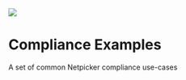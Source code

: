 
<img src="https://ktbyers.github.io/netmiko/images/netmiko_logo_gh.pnghttps://netpicker.io/wp-content/uploads/2024/01/netpicker-logo-276x300.png">


Compliance Examples
===================

A set of common Netpicker compliance use-cases
